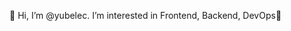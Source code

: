 👋 Hi, I’m @yubelec. I’m interested in Frontend, Backend, DevOps👀


<!---
yubelec/yubelec is a ✨ special ✨ repository because its `README.md` (this file) appears on your GitHub profile.
You can click the Preview link to take a look at your changes.
--->
